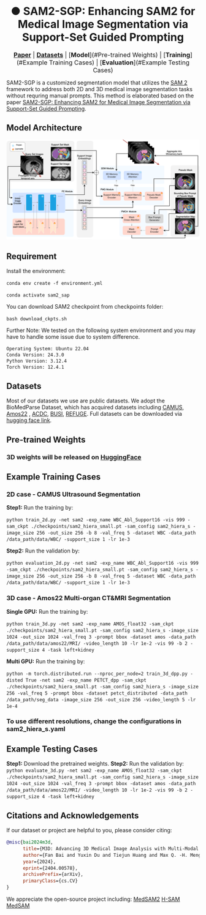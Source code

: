 <h1 align="center">● SAM2-SGP: Enhancing SAM2 for Medical Image Segmentation via Support-Set Guided Prompting</h1>

<font size=3><div align='center' > <a href=https://github.com/astlian9>**Paper**</a> | [**Datasets**](#Datasets) | [**Model**](#Pre-trained Weights) | [**Training**](#Example Training Cases) | [**Evaluation**](#Example Testing Cases)</div></font>


SAM2-SGP is a customized segmentation model that utilizes the [SAM 2](https://github.com/facebookresearch/segment-anything-2) framework to address both 2D and 3D medical image segmentation tasks without requring manual prompts. This method is elaborated based on the paper [SAM2-SGP: Enhancing SAM2 for Medical Image Segmentation via Support-Set Guided Prompting](https://arxiv.org/abs/2506.19658).

## Model Architecture

![Image](SAM2_support.png)

##  Requirement

 Install the environment:

 ``conda env create -f environment.yml``

 ``conda activate sam2_sap``

 You can download SAM2 checkpoint from checkpoints folder:
 
 ``bash download_ckpts.sh``

 Further Note: We tested on the following system environment and you may have to handle some issue due to system difference.
```
Operating System: Ubuntu 22.04
Conda Version: 24.3.0
Python Version: 3.12.4
Torch Version: 12.4.1
```
## Datasets
Most of our datasets we use are public datasets. We adopt the BioMedParse Dataset, which has acquired datasets including
[CAMUS](https://www.creatis.insa-lyon.fr/Challenge/camus/index.html), 
[Amos22](https://amos22.grand-challenge.org/) ,
[ACDC](https://www.creatis.insa-lyon.fr/Challenge/acdc/databases.html),
[BUSI](https://scholar.cu.edu.eg/?q=afahmy/pages/dataset),
[REFUGE](https://bitbucket.org/woalsdnd/refuge/src). Full datasets can be downloaded via [hugging face link](https://huggingface.co/datasets/microsoft/BiomedParseData).


 ## Pre-trained Weights

### 3D weights will be released on [HuggingFace](https://huggingface.co)

 ## Example Training Cases
 
 ### 2D case - CAMUS Ultrasound Segmentation

**Step1:** Run the training by:

``python train_2d.py -net sam2 -exp_name WBC_Abl_Support16 -vis 999 -sam_ckpt ./checkpoints/sam2_hiera_small.pt -sam_config sam2_hiera_s -image_size 256 -out_size 256 -b 8 -val_freq 5 -dataset WBC -data_path /data_path/data/WBC/ -support_size 1 -lr 1e-3``

 **Step2:** Run the validation by:
 
``python evaluation_2d.py -net sam2 -exp_name WBC_Abl_Support16 -vis 999 -sam_ckpt ./checkpoints/sam2_hiera_small.pt -sam_config sam2_hiera_s -image_size 256 -out_size 256 -b 8 -val_freq 5 -dataset WBC -data_path /data_path/data/WBC/ -support_size 1 -lr 1e-3``

 ### 3D case - Amos22 Multi-organ CT&MRI Segmentation
 
 **Single GPU:** Run the training by:

``python train_3d.py -net sam2 -exp_name AMOS_float32 -sam_ckpt ./checkpoints/sam2_hiera_small.pt -sam_config sam2_hiera_s -image_size 1024 -out_size 1024 -val_freq 3 -prompt bbox -dataset amos -data_path /data_path/data/amos22/MRI/ -video_length 10 -lr 1e-2 -vis 99 -b 2 -support_size 4 -task left+kidney``

**Multi GPU:** Run the training by:

 ``python -m torch.distributed.run --nproc_per_node=2 train_3d_dpp.py -disted True -net sam2 -exp_name PETCT_dpp -sam_ckpt ./checkpoints/sam2_hiera_small.pt -sam_config sam2_hiera_s -image_size 256 -val_freq 5 -prompt bbox -dataset petct_distributed -data_path /data_path/seg_data -image_size 256 -out_size 256 -video_length 5 -lr 1e-4``
 
 
 ### To use different resolutions, change the configurations in sam2_hiera_s.yaml

## Example Testing Cases
**Step1:** Download the pretrained weights.
**Step2:** Run the validation by:
 ``python evaluate_3d.py -net sam2 -exp_name AMOS_float32 -sam_ckpt ./checkpoints/sam2_hiera_small.pt -sam_config sam2_hiera_s -image_size 1024 -out_size 1024 -val_freq 3 -prompt bbox -dataset amos -data_path /data_path/data/amos22/MRI/ -video_length 10 -lr 1e-2 -vis 99 -b 2 -support_size 4 -task left+kidney``
## Citations and Acknowledgements
If our dataset or project are helpful to you, please consider citing:
```bibtex
@misc{bai2024m3d,
      title={M3D: Advancing 3D Medical Image Analysis with Multi-Modal Large Language Models}, 
      author={Fan Bai and Yuxin Du and Tiejun Huang and Max Q. -H. Meng and Bo Zhao},
      year={2024},
      eprint={2404.00578},
      archivePrefix={arXiv},
      primaryClass={cs.CV}
}
```
We appreciate the open-source project including: 
[MedSAM2](https://github.com/SuperMedIntel/Medical-SAM2)
[H-SAM](https://github.com/Cccccczh404/H-SAM)
[MedSAM](https://github.com/bowang-lab/MedSAM)



